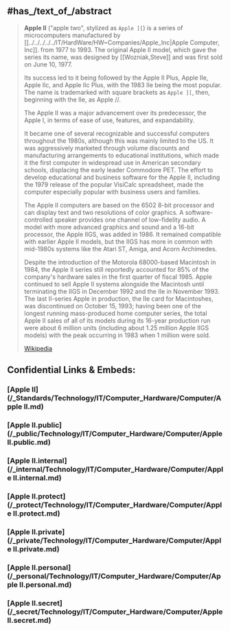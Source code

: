 
## #has_/text_of_/abstract 

> **Apple II** ("apple two", stylized as `Apple ][`) is a series of microcomputers 
> manufactured by [[../../../../../IT/HardWare/HW~Companies/Apple_Inc|Apple Computer, Inc]]. from 1977 to 1993. 
> The original Apple II model, which gave the series its name, 
> was designed by [[Wozniak,Steve]] and was first sold on June 10, 1977. 
> 
> Its success led to it being followed by the Apple II Plus, Apple IIe, Apple IIc, and Apple IIc Plus, 
> with the 1983 IIe being the most popular. 
> The name is trademarked with square brackets as `Apple ][`, then, beginning with the IIe, as Apple //.
>
> The Apple II was a major advancement over its predecessor, 
> the Apple I, in terms of ease of use, features, and expandability. 
> 
> It became one of several recognizable and successful computers throughout the 1980s, 
> although this was mainly limited to the US. 
> It was aggressively marketed through volume discounts 
> and manufacturing arrangements to educational institutions, 
> which made it the first computer in widespread use in American secondary schools, 
> displacing the early leader Commodore PET. 
> The effort to develop educational and business software for the Apple II, 
> including the 1979 release of the popular VisiCalc spreadsheet, 
> made the computer especially popular with business users and families.
>
> The Apple II computers are based on the 6502 8-bit processor 
> and can display text and two resolutions of color graphics. 
> A software-controlled speaker provides one channel of low-fidelity audio. 
> A model with more advanced graphics and sound 
> and a 16-bit processor, the Apple IIGS, was added in 1986. 
> It remained compatible with earlier Apple II models, 
> but the IIGS has more in common with mid-1980s systems 
> like the Atari ST, Amiga, and Acorn Archimedes.
>
> Despite the introduction of the Motorola 68000-based Macintosh in 1984, 
> the Apple II series still reportedly accounted for 85% of the company's hardware sales in the first quarter of fiscal 1985. 
> Apple continued to sell Apple II systems alongside the Macintosh 
> until terminating the IIGS in December 1992 and the IIe in November 1993. 
> The last II-series Apple in production, the IIe card for Macintoshes, 
> was discontinued on October 15, 1993; 
> having been one of the longest running mass-produced home computer series, 
> the total Apple II sales of all of its models during its 16-year production run 
> were about 6 million units (including about 1.25 million Apple IIGS models) 
> with the peak occurring in 1983 when 1 million were sold.
>
> [Wikipedia](https://en.wikipedia.org/wiki/Apple%20II) 




## Confidential Links & Embeds: 

### [Apple II](/_Standards/Technology/IT/Computer_Hardware/Computer/Apple II.md) 

### [Apple II.public](/_public/Technology/IT/Computer_Hardware/Computer/Apple II.public.md) 

### [Apple II.internal](/_internal/Technology/IT/Computer_Hardware/Computer/Apple II.internal.md) 

### [Apple II.protect](/_protect/Technology/IT/Computer_Hardware/Computer/Apple II.protect.md) 

### [Apple II.private](/_private/Technology/IT/Computer_Hardware/Computer/Apple II.private.md) 

### [Apple II.personal](/_personal/Technology/IT/Computer_Hardware/Computer/Apple II.personal.md) 

### [Apple II.secret](/_secret/Technology/IT/Computer_Hardware/Computer/Apple II.secret.md)

